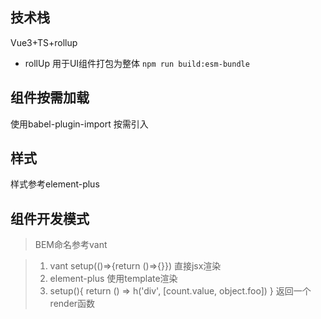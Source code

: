## 技术栈

Vue3+TS+rollup

* rollUp 用于UI组件打包为整体 `npm run build:esm-bundle`


## 组件按需加载

使用babel-plugin-import 按需引入

## 样式
样式参考element-plus

## 组件开发模式
> BEM命名参考vant

> 1. vant setup(()=>{return ()=>{}}) 直接jsx渲染
> 2. element-plus 使用template渲染
> 3. setup(){ return () => h('div', [count.value, object.foo]) } 返回一个render函数
